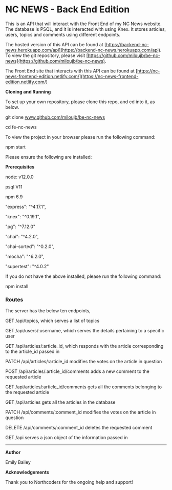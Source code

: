 # **NC NEWS - Back End Edition**

This is an API that will interact with the Front End of my NC News website. The database is PSQL, and it is interacted with using Knex. It stores articles, users, topics and comments using different endpoints.

The hosted version of this API can be found at [https://backend-nc-news.herokuapp.com/api](https://backend-nc-news.herokuapp.com/api). To view the git repository, please visit [https://github.com/miloujb/be-nc-news](https://github.com/miloujb/be-nc-news).

The Front End site that interacts with this API can be found at [https://nc-news-frontend-edition.netlify.com/](https://nc-news-frontend-edition.netlify.com/)

**Cloning and Running**

To set up your own repository, please clone this repo, and cd into it, as below.

git clone www.github.com/miloujb/be-nc-news

cd fe-nc-news

To view the project in your browser please run the following command:

npm start

Please ensure the following are installed:

**Prerequisites**

node: v12.0.0

psql V11

npm 6.9

"express": "^4.17.1",

"knex": "^0.19.1",

"pg": "^7.12.0"

"chai": "^4.2.0",

"chai-sorted": "^0.2.0",

"mocha": "^6.2.0",

"supertest": "^4.0.2"

If you do not have the above installed, please run the following command:

npm install

### **Routes**

The server has the below ten endpoints,

GET /api/topics, which serves a list of topics

GET /api/users/:username, which serves the details pertaining to a specific user

GET /api/articles/:article_id, which responds with the article corresponding to the article_id passed in

PATCH /api/articles/:article_id modifies the votes on the article in question

POST /api/articles/:article_id/comments adds a new comment to the requested article

GET /api/articles/:article_id/comments gets all the comments belonging to the requested article

GET /api/articles gets all the articles in the database

PATCH /api/comments/:comment_id modifies the votes on the article in question

DELETE /api/comments/:comment_id deletes the requested comment

GET /api serves a json object of the information passed in

---

**Author**

Emily Bailey

**Acknowledgements**

Thank you to Northcoders for the ongoing help and support!

#
